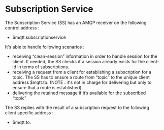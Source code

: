 # Subscription Service

The Subscription Service (SS) has an AMQP receiver on the following control address :

* $mqtt.subscriptionservice

It's able to handle following scenarios :

* receiving “clean-session” information in order to handle session for the client. If needed, the SS checks if a session already exists for the client-id in terms of subscriptions.
* receiving a request from a client for establishing a subscription for a topic. The SS has to ensure a route from “topic” to the unique client address $mqtt.to.<client-id> (NOTE : it's not in charge for delivering but only to ensure that a route is established).
* delivering the retained message if it’s available for the subscribed “topic”

The SS replies with the result of a subscription request to the following client specific address :

* $mqtt.to.<client-id>

